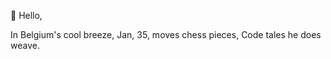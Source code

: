:wave: Hello,

In Belgium's cool breeze,
Jan, 35, moves chess pieces,
Code tales he does weave.

<!---
JDN89/JDN89 is a ✨ special ✨ repository because its `README.md` (this file) appears on your GitHub profile.
You can click the Preview link to take a look at your changes.
--->
